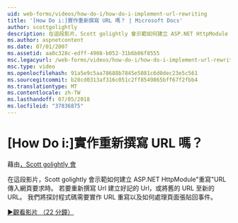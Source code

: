 ```yaml
---
uid: web-forms/videos/how-do-i/how-do-i-implement-url-rewriting
title: '[How Do i:]實作重新撰寫 URL 嗎？ | Microsoft Docs'
author: scottgolightly
description: 在這段影片，Scott golightly 會示範如何建立 ASP.NET HttpModule '重寫' URL 傳入網頁要求時。 您可能想要重寫...
ms.author: aspnetcontent
ms.date: 07/01/2007
ms.assetid: aa0c328c-edff-4908-b052-31b6b06f8555
msc.legacyurl: /web-forms/videos/how-do-i/how-do-i-implement-url-rewriting
msc.type: video
ms.openlocfilehash: 91a5e9c5aa78688b7845e5081c6d0dec23e5c561
ms.sourcegitcommit: b28cd0313af316c051c2ff8549865bff67f2fbb4
ms.translationtype: MT
ms.contentlocale: zh-TW
ms.lasthandoff: 07/05/2018
ms.locfileid: "37836875"
---
```

<a name="how-do-i-implement-url-rewriting"></a>[How Do i:]實作重新撰寫 URL 嗎？
====================
藉由[，Scott golightly 會](https://github.com/scottgolightly)

在這段影片，Scott golightly 會示範如何建立 ASP.NET HttpModule"重寫"URL 傳入網頁要求時。 若要重新撰寫 Url 建立好記的 Url，或將舊的 URL 至新的 URL。 我們將探討程式碼需要實作 URL 重寫以及如何處理頁面張貼回事件。

[&#9654;觀看影片 （22 分鐘）](https://channel9.msdn.com/Blogs/ASP-NET-Site-Videos/how-do-i-implement-url-rewriting)

